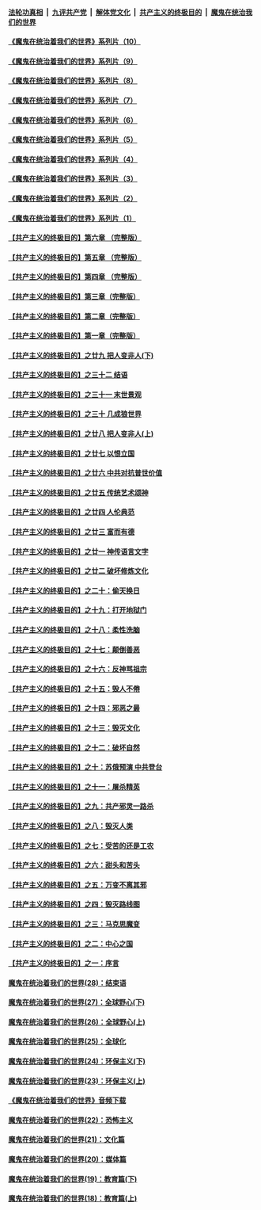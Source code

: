 ####  [法轮功真相](../../../../basic/blob/master/README.md?t=08221802) &nbsp;|&nbsp; [九评共产党](../../../../9ping.md/blob/master/README.md?t=08221802) &nbsp;|&nbsp; [解体党文化](../../../../jtdwh.md/blob/master/README.md?t=08221802)  &nbsp;|&nbsp; [共产主义的终极目的](../../../../gczydzjmd.md/blob/master/README.md?t=08221802) &nbsp;|&nbsp; [魔鬼在统治我们的世界](../../../../mgztzwmdsj.md/blob/master/README.md?t=08221802) 

#### [《魔鬼在统治着我们的世界》系列片（10）](../pages/nsc422/n12292670.md?t=08221802) 

#### [《魔鬼在统治着我们的世界》系列片（9）](../pages/nsc422/n12290859.md?t=08221802) 

#### [《魔鬼在统治着我们的世界》系列片（8）](../pages/nsc422/n12287445.md?t=08221802) 

#### [《魔鬼在统治着我们的世界》系列片（7）](../pages/nsc422/n12283425.md?t=08221802) 

#### [《魔鬼在统治着我们的世界》系列片（6）](../pages/nsc422/n12282314.md?t=08221802) 

#### [《魔鬼在统治着我们的世界》系列片（5）](../pages/nsc422/n12281419.md?t=08221802) 

#### [《魔鬼在统治着我们的世界》系列片（4）](../pages/nsc422/n12274024.md?t=08221802) 

#### [《魔鬼在统治着我们的世界》系列片（3）](../pages/nsc422/n12271322.md?t=08221802) 

#### [《魔鬼在统治着我们的世界》系列片（2）](../pages/nsc422/n12269049.md?t=08221802) 

#### [《魔鬼在统治着我们的世界》系列片（1）](../pages/nsc422/n12267575.md?t=08221802) 

#### [【共产主义的终极目的】第六章 （完整版）](../pages/nsc422/n11428913.md?t=08221802) 

#### [【共产主义的终极目的】第五章 （完整版）](../pages/nsc422/n11428912.md?t=08221802) 

#### [【共产主义的终极目的】第四章 （完整版）](../pages/nsc422/n11428907.md?t=08221802) 

#### [【共产主义的终极目的】第三章（完整版）](../pages/nsc422/n11428848.md?t=08221802) 

#### [【共产主义的终极目的】第二章（完整版）](../pages/nsc422/n11428831.md?t=08221802) 

#### [【共产主义的终极目的】第一章（完整版）](../pages/nsc422/n11417651.md?t=08221802) 

#### [【共产主义的终极目的】之廿九 把人变非人(下)](../pages/nsc422/n11344140.md?t=08221802) 

#### [【共产主义的终极目的】之三十二 结语](../pages/nsc422/n11360535.md?t=08221802) 

#### [【共产主义的终极目的】之三十一 末世景观](../pages/nsc422/n11351129.md?t=08221802) 

#### [【共产主义的终极目的】之三十 几成狼世界](../pages/nsc422/n11348280.md?t=08221802) 

#### [【共产主义的终极目的】之廿八 把人变非人(上)](../pages/nsc422/n11340492.md?t=08221802) 

#### [【共产主义的终极目的】之廿七 以恨立国](../pages/nsc422/n11336944.md?t=08221802) 

#### [【共产主义的终极目的】之廿六 中共对抗普世价值](../pages/nsc422/n11324785.md?t=08221802) 

#### [【共产主义的终极目的】之廿五 传统艺术颂神](../pages/nsc422/n11296396.md?t=08221802) 

#### [【共产主义的终极目的】之廿四 人伦典范](../pages/nsc422/n11296397.md?t=08221802) 

#### [【共产主义的终极目的】之廿三 富而有德](../pages/nsc422/n11283598.md?t=08221802) 

#### [【共产主义的终极目的】之廿一 神传语言文字](../pages/nsc422/n11263265.md?t=08221802) 

#### [【共产主义的终极目的】之廿二 破坏修炼文化](../pages/nsc422/n11245728.md?t=08221802) 

#### [【共产主义的终极目的】之二十：偷天换日](../pages/nsc422/n11238846.md?t=08221802) 

#### [【共产主义的终极目的】之十九：打开地狱门](../pages/nsc422/n11206376.md?t=08221802) 

#### [【共产主义的终极目的】之十八：柔性洗脑](../pages/nsc422/n11199994.md?t=08221802) 

#### [【共产主义的终极目的】之十七：颠倒善恶](../pages/nsc422/n11179782.md?t=08221802) 

#### [【共产主义的终极目的】之十六：反神骂祖宗](../pages/nsc422/n11166798.md?t=08221802) 

#### [【共产主义的终极目的】之十五：毁人不倦](../pages/nsc422/n11166792.md?t=08221802) 

#### [【共产主义的终极目的】之十四：邪恶之最](../pages/nsc422/n11150249.md?t=08221802) 

#### [【共产主义的终极目的】之十三：毁灭文化](../pages/nsc422/n11135227.md?t=08221802) 

#### [【共产主义的终极目的】之十二：破坏自然](../pages/nsc422/n11135214.md?t=08221802) 

#### [【共产主义的终极目的】之十：苏俄预演 中共登台](../pages/nsc422/n11118424.md?t=08221802) 

#### [【共产主义的终极目的】之十一：屠杀精英](../pages/nsc422/n11118442.md?t=08221802) 

#### [【共产主义的终极目的】之九：共产邪灵一路杀](../pages/nsc422/n11114139.md?t=08221802) 

#### [【共产主义的终极目的】之八：毁灭人类](../pages/nsc422/n11108503.md?t=08221802) 

#### [【共产主义的终极目的】之七：受苦的还是工农](../pages/nsc422/n11101809.md?t=08221802) 

#### [【共产主义的终极目的】之六：甜头和苦头](../pages/nsc422/n11096971.md?t=08221802) 

#### [【共产主义的终极目的】之五：万变不离其邪](../pages/nsc422/n11091285.md?t=08221802) 

#### [【共产主义的终极目的】之四：毁灭路线图](../pages/nsc422/n11086284.md?t=08221802) 

#### [【共产主义的终极目的】之三：马克思魔变](../pages/nsc422/n11061941.md?t=08221802) 

#### [【共产主义的终极目的】之二：中心之国](../pages/nsc422/n11047728.md?t=08221802) 

#### [【共产主义的终极目的】之一：序言](../pages/nsc422/n11086077.md?t=08221802) 

#### [魔鬼在统治着我们的世界(28)：结束语](../pages/nsc422/n10936246.md?t=08221802) 

#### [魔鬼在统治着我们的世界(27)：全球野心(下)](../pages/nsc422/n10928319.md?t=08221802) 

#### [魔鬼在统治着我们的世界(26)：全球野心(上)](../pages/nsc422/n10900318.md?t=08221802) 

#### [魔鬼在统治着我们的世界(25)：全球化](../pages/nsc422/n10788205.md?t=08221802) 

#### [魔鬼在统治着我们的世界(24)：环保主义(下)](../pages/nsc422/n10695307.md?t=08221802) 

#### [魔鬼在统治着我们的世界(23)：环保主义(上)](../pages/nsc422/n10688613.md?t=08221802) 

#### [《魔鬼在统治着我们的世界》音频下载](../pages/nsc422/n10635553.md?t=08221802) 

#### [魔鬼在统治着我们的世界(22)：恐怖主义](../pages/nsc422/n10614727.md?t=08221802) 

#### [魔鬼在统治着我们的世界(21)：文化篇](../pages/nsc422/n10597706.md?t=08221802) 

#### [魔鬼在统治着我们的世界(20)：媒体篇](../pages/nsc422/n10586579.md?t=08221802) 

#### [魔鬼在统治着我们的世界(19)：教育篇(下)](../pages/nsc422/n10564808.md?t=08221802) 

#### [魔鬼在统治着我们的世界(18)：教育篇(上)](../pages/nsc422/n10526970.md?t=08221802) 

